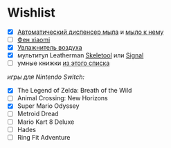 
# Wishlist

- [x] [Автоматический диспенсер мыла](https://mi-home.lv/mi-automatic-foaming-soap-dispenser) и [мыло к нему](https://mi-home.lv/mi-simpleway-foaming-hand-soap)
- [ ] [Фен xiaomi](https://mi-home.lv/catalog/product/view/id/123/s/mi-ionic-hair-dryer/category/147/)
- [x] [Увлажнитель воздуха](https://mi-home.lv/catalog/product/view/id/531/s/mi-smart-antibacterial-humidifier/category/144/)
- [x] мультитул Leatherman [Skeletool](https://www.arsenal.lv/lv/nazi-un-iekartas/nazi-un-daudzfunkcionalas-iek/leatherman-instruments-skeletool-topo) или [Signal](https://www.arsenal.lv/lv/nazi-un-iekartas/nazi-un-daudzfunkcionalas-iek/leatherman-instruments-signal)
- [ ] умные книжки [из этого списка](https://github.com/sultee/wishlist/blob/master/list.py)

*игры для Nintendo Switch:*
- [x] The Legend of Zelda: Breath of the Wild
- [ ] Animal Crossing: New Horizons
- [x] Super Mario Odyssey
- [ ] Metroid Dread
- [ ] Mario Kart 8 Deluxe
- [ ] Hades
- [ ] Ring Fit Adventure
